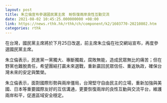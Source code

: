 ```yaml
---
layout: post
title: 朱立倫宣布參選國民黨主席　盼恢復兩岸良性互動交流
date: 2021-08-02 10:45:25.000000000 +08:00
link: https://news.rthk.hk/rthk/ch/component/k2/1603770-20210802.htm
categories: rthk
---
```


在台灣，國民黨主席將於下月25日改選，前主席朱立倫在社交網站宣布，再度參選國民黨主席。

朱立倫表示，民進黨一黨獨大、專斷獨裁，腐敗無能，造成民眾無比的痛苦；但在野黨也難脫責任，希望團結打贏未來選戰，重新贏回民眾信任、重返執政，確保台灣未來的安定與繁榮。

朱立倫表示，面對國際形勢與兩岸僵局，台灣堅守自由民主的立場，重新加強與美國、日本等重要國際友好的互信溝通，更要恢復兩岸的良性互動與交流平台，維護兩岸和平，促進區域安全穩定。
